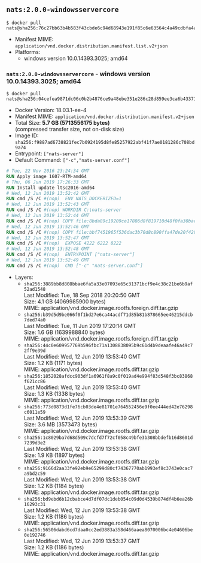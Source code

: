 ## `nats:2.0.0-windowsservercore`

```console
$ docker pull nats@sha256:76c27bb63b4b583f43cbde6c94d68943e191f85c6e63564c4a49cdbfa4a56ae2
```

-	Manifest MIME: `application/vnd.docker.distribution.manifest.list.v2+json`
-	Platforms:
	-	windows version 10.0.14393.3025; amd64

### `nats:2.0.0-windowsservercore` - windows version 10.0.14393.3025; amd64

```console
$ docker pull nats@sha256:04cefea9871dc06c0b2b4876ce9a48ebe351e286c28d859ee3ca6b43371a4e77
```

-	Docker Version: 18.03.1-ee-4
-	Manifest MIME: `application/vnd.docker.distribution.manifest.v2+json`
-	Total Size: **5.7 GB (5713556175 bytes)**  
	(compressed transfer size, not on-disk size)
-	Image ID: `sha256:f9887ad6738821fec7b0924195d8fe85257922abf41f7ae0181286c708bd9a74`
-	Entrypoint: `["nats-server"]`
-	Default Command: `["-c","nats-server.conf"]`

```dockerfile
# Tue, 22 Nov 2016 23:24:34 GMT
RUN Apply image 1607-RTM-amd64
# Thu, 06 Jun 2019 17:26:33 GMT
RUN Install update ltsc2016-amd64
# Wed, 12 Jun 2019 13:52:42 GMT
RUN cmd /S /C #(nop)  ENV NATS_DOCKERIZED=1
# Wed, 12 Jun 2019 13:52:43 GMT
RUN cmd /S /C #(nop) WORKDIR C:\nats-server
# Wed, 12 Jun 2019 13:52:44 GMT
RUN cmd /S /C #(nop) COPY file:8bda89c19209ce17886d8f819710d48f0fa30bae2ca05800ddb6f858346a4bd3 in nats-server.exe 
# Wed, 12 Jun 2019 13:52:46 GMT
RUN cmd /S /C #(nop) COPY file:bbf7451965f536dac3b70d8c890ffa47de20f4293b62aa28cb0cd84498d5e7dc in nats-server.conf 
# Wed, 12 Jun 2019 13:52:47 GMT
RUN cmd /S /C #(nop)  EXPOSE 4222 6222 8222
# Wed, 12 Jun 2019 13:52:48 GMT
RUN cmd /S /C #(nop)  ENTRYPOINT ["nats-server"]
# Wed, 12 Jun 2019 13:52:49 GMT
RUN cmd /S /C #(nop)  CMD ["-c" "nats-server.conf"]
```

-	Layers:
	-	`sha256:3889bb8d808bbae6fa5a33e07093e65c31371bcf9e4c38c21be6b9af52ad1548`  
		Last Modified: Tue, 18 Sep 2018 20:20:50 GMT  
		Size: 4.1 GB (4069985900 bytes)  
		MIME: application/vnd.docker.image.rootfs.foreign.diff.tar.gzip
	-	`sha256:b39d5d9be066f0f1bd27e6ca44acdf71d85b81b878665ee46215ddcb7ded74a0`  
		Last Modified: Tue, 11 Jun 2019 17:20:14 GMT  
		Size: 1.6 GB (1639988840 bytes)  
		MIME: application/vnd.docker.image.rootfs.foreign.diff.tar.gzip
	-	`sha256:44c0e609957769b596fbc71a1308838095b9c61d4b9deaafe46a49c72ff9e39d`  
		Last Modified: Wed, 12 Jun 2019 13:53:40 GMT  
		Size: 1.2 KB (1171 bytes)  
		MIME: application/vnd.docker.image.rootfs.diff.tar.gzip
	-	`sha256:1852028afdcc903df1a6961f8a9c0f019ad4e994f83d548f3bc83868f621cc86`  
		Last Modified: Wed, 12 Jun 2019 13:53:40 GMT  
		Size: 1.3 KB (1338 bytes)  
		MIME: application/vnd.docker.image.rootfs.diff.tar.gzip
	-	`sha256:773d0873d1fe76cb03de4e81701e764552456e9f0ee444ed42e76298c6011e59`  
		Last Modified: Wed, 12 Jun 2019 13:53:39 GMT  
		Size: 3.6 MB (3573473 bytes)  
		MIME: application/vnd.docker.image.rootfs.diff.tar.gzip
	-	`sha256:1c8029ba7d68d509c7dcfd7f72cf058c49bfe3b308bbdefb16d8601d7239d3e2`  
		Last Modified: Wed, 12 Jun 2019 13:53:38 GMT  
		Size: 1.9 KB (1897 bytes)  
		MIME: application/vnd.docker.image.rootfs.diff.tar.gzip
	-	`sha256:9166d2aa33fe92eb9e65299d80cf74367770ab1993ef8c3743e0cac7a9bd2c59`  
		Last Modified: Wed, 12 Jun 2019 13:53:38 GMT  
		Size: 1.2 KB (1184 bytes)  
		MIME: application/vnd.docker.image.rootfs.diff.tar.gzip
	-	`sha256:bd9ebd6b12cbabce4d7df07dc1deb054c09d0d4539b874df4b6ea26b16293c31`  
		Last Modified: Wed, 12 Jun 2019 13:53:38 GMT  
		Size: 1.2 KB (1186 bytes)  
		MIME: application/vnd.docker.image.rootfs.diff.tar.gzip
	-	`sha256:56506dabd6cd7daa0cc2ed3883a358d466aaea8070006bc4e04606be0e192746`  
		Last Modified: Wed, 12 Jun 2019 13:53:37 GMT  
		Size: 1.2 KB (1186 bytes)  
		MIME: application/vnd.docker.image.rootfs.diff.tar.gzip
